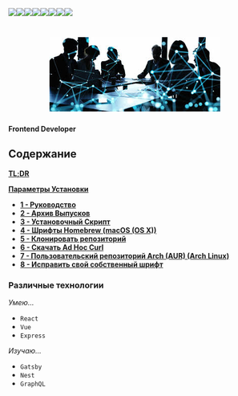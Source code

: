 [![](https://sourcerer.io/fame/OstKost/OstKost/sourcerer/images/0)](https://sourcerer.io/fame/OstKost/OstKost/sourcerer/links/0)[![](https://sourcerer.io/fame/OstKost/OstKost/sourcerer/images/1)](https://sourcerer.io/fame/OstKost/OstKost/sourcerer/links/1)[![](https://sourcerer.io/fame/OstKost/OstKost/sourcerer/images/2)](https://sourcerer.io/fame/OstKost/OstKost/sourcerer/links/2)[![](https://sourcerer.io/fame/OstKost/OstKost/sourcerer/images/3)](https://sourcerer.io/fame/OstKost/OstKost/sourcerer/links/3)[![](https://sourcerer.io/fame/OstKost/OstKost/sourcerer/images/4)](https://sourcerer.io/fame/OstKost/OstKost/sourcerer/links/4)[![](https://sourcerer.io/fame/OstKost/OstKost/sourcerer/images/5)](https://sourcerer.io/fame/OstKost/OstKost/sourcerer/links/5)[![](https://sourcerer.io/fame/OstKost/OstKost/sourcerer/images/6)](https://sourcerer.io/fame/OstKost/OstKost/sourcerer/links/6)[![](https://sourcerer.io/fame/OstKost/OstKost/sourcerer/images/7)](https://sourcerer.io/fame/OstKost/OstKost/sourcerer/links/7)

<h1 align="center">
  <img src="images/header.jpg" alt="OstKost header" />
</h1>

**Frontend Developer**  

## Содержание

[**TL;DR**](#tldr)

[**Параметры Установки**](#font-installation)
  * [**1 - Руководство**](#option-1-download-and-install-manually)
  * [**2 - Архив Выпусков**](#option-2-release-archive-download)
  * [**3 - Установочный Скрипт**](#option-3-install-script)
  * [**4 - Шрифты Homebrew (macOS (OS X))**](#option-4-homebrew-fonts)
  * [**5 - Клонировать репозиторий**](#option-5-clone-the-repo)
  * [**6 - Скачать Ad Hoc Curl**](#option-6-ad-hoc-curl-download)
  * [**7 - Пользовательский репозиторий Arch (AUR) (Arch Linux)**](#option-7-unofficial-arch-user-repository-aur)
  * [**8 - Исправить свой собственный шрифт**](#option-8-patch-your-own-font)

### Различные технологии

_Умею..._

  * `React`
  * `Vue`
  * `Express`  
  
_Изучаю..._
  
  * `Gatsby`
  * `Nest`
  * `GraphQL`
  
<!--
**OstKost/OstKost** is a ✨ _special_ ✨ repository because its `README.md` (this file) appears on your GitHub profile.

Here are some ideas to get you started:

- 🔭 I’m currently working on ...
- 🌱 I’m currently learning ...
- 👯 I’m looking to collaborate on ...
- 🤔 I’m looking for help with ...
- 💬 Ask me about ...
- 📫 How to reach me: ...
- 😄 Pronouns: ...
- ⚡ Fun fact: ...
-->
